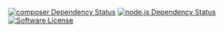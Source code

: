 [![composer Dependency Status](https://www.versioneye.com/user/projects/55587fd353da1fa7340002aa/badge.svg?style=flat)](https://www.versioneye.com/user/projects/55587fd353da1fa7340002aa)
[![node.js Dependency Status](https://www.versioneye.com/user/projects/5558806653da1f8385000182/badge.svg?style=flat)](https://www.versioneye.com/user/projects/5558806653da1f8385000182)
[![Software License](https://img.shields.io/packagist/l/wasabi-cms/cms.svg?style=flat-square)](LICENSE.txt)
